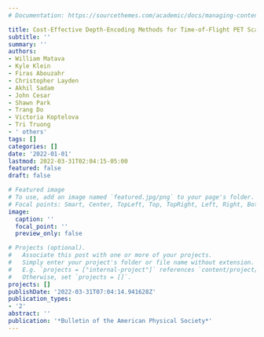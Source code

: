```yaml
---
# Documentation: https://sourcethemes.com/academic/docs/managing-content/

title: Cost-Effective Depth-Encoding Methods for Time-of-Flight PET Scanners
subtitle: ''
summary: ''
authors:
- William Matava
- Kyle Klein
- Firas Abouzahr
- Christopher Layden
- Akhil Sadam
- John Cesar
- Shawn Park
- Trang Do
- Victoria Koptelova
- Tri Truong
- ' others'
tags: []
categories: []
date: '2022-01-01'
lastmod: 2022-03-31T02:04:15-05:00
featured: false
draft: false

# Featured image
# To use, add an image named `featured.jpg/png` to your page's folder.
# Focal points: Smart, Center, TopLeft, Top, TopRight, Left, Right, BottomLeft, Bottom, BottomRight.
image:
  caption: ''
  focal_point: ''
  preview_only: false

# Projects (optional).
#   Associate this post with one or more of your projects.
#   Simply enter your project's folder or file name without extension.
#   E.g. `projects = ["internal-project"]` references `content/project/deep-learning/index.md`.
#   Otherwise, set `projects = []`.
projects: []
publishDate: '2022-03-31T07:04:14.941628Z'
publication_types:
- '2'
abstract: ''
publication: '*Bulletin of the American Physical Society*'
---
```

